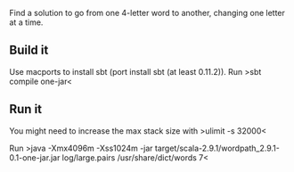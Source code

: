 Find a solution to go from one 4-letter word to another, changing one letter at a time.

Build it
--------

Use macports to install sbt (port install sbt (at least 0.11.2)).
Run >sbt compile one-jar<

Run it
------

You might need to increase the max stack size with >ulimit -s 32000<

Run >java -Xmx4096m -Xss1024m -jar target/scala-2.9.1/wordpath_2.9.1-0.1-one-jar.jar log/large.pairs /usr/share/dict/words 7<	
